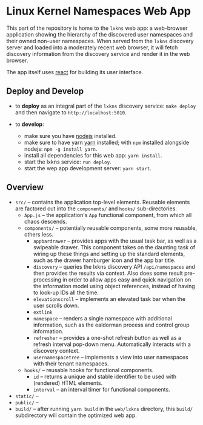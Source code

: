 # Linux Kernel Namespaces Web App

This part of the repository is home to the `lxkns` web app: a web-browser
application showing the hierarchy of the discovered user namespaces and their
owned non-user namespaces. When served from the `lxkns` discovery server and
loaded into a moderately recent web browser, it will fetch discovery information
from the discovery service and render it in the web browser.

The app itself uses [react](https://reactjs.org) for building its user
interface.

## Deploy and Develop

- to **deploy** as an integral part of the `lxkns` discovery service: `make
  deploy` and then navigate to `http://localhost:5010`.

- to **develop**:
  - make sure you have [nodejs](https://nodejs.org) installed.
  - make sure to have yarn [yarn](https://yarnpkg.com/) installed; with `npm`
    installed alongside nodejs: `npm -g install yarn`.
  - install all dependencies for this web app: `yarn install`.
  - start the lxkns service: `run deploy`.
  - start the wep app development server: `yarn start`. 

## Overview

- `src/` – contains the application top-level elements. Reusable elements are
  factored out into the `components/` and `hooks/` sub-directories.
  - `App.js` – the application's `App` functional component, from which all
    chaos descends. 
  - `components/` – potentially reusable components, some more reusable, others
    less.
    - `appbardrawer` – provides apps with the usual task bar, as well as a
      swipeable drawer. This component takes on the daunting task of wiring up
      these things and setting up the standard elements, such as the drawer
      hamburger icon and the app bar title.
    - `discovery` – queries the lxkns discovery API `/api/namespaces` and then
      provides the results via context. Also does some result pre-processing in
      order to allow apps easy and quick navigation on the information model
      using object references, instead of having to look-up IDs all the time.
    - `elevationscroll` – implements an elevated task bar when the user scrolls
      down.
    - `extlink`
    - `namespace` – renders a single namespace with additional information, such
      as the ealdorman process and control group information.
    - `refresher` – provides a one-shot refresh button as well as a refresh
      interval pop-down menu. Automatically interacts with a discovery context.
    - `usernamespacetree` – implements a view into user namespaces with their
      tenant namespaces.
  - `hooks/` – reusable hooks for functional components.
    - `id` – returns a unique and stable identifier to be used with (rendered)
      HTML elements.
    - `interval` – an interval timer for functional components.
- `static/` –
- `public/` –
- `build/` – after running `yarn build` in the `web/lxkns` directory, this
  `build/` subdirectory will contain the optimized web app.

